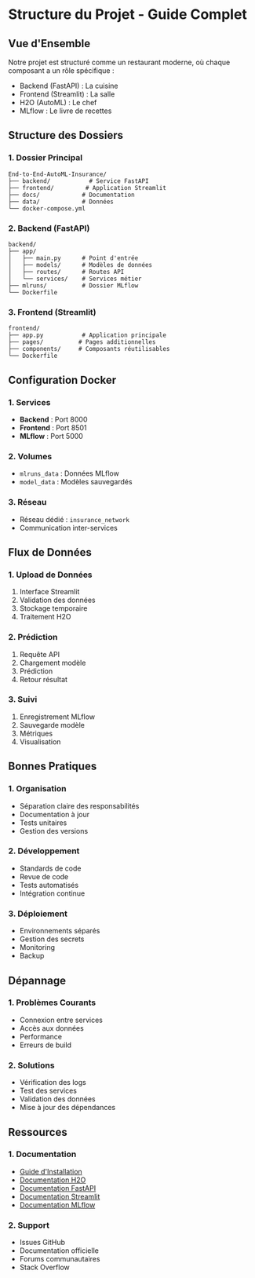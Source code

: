# Structure du Projet - Guide Complet

## Vue d'Ensemble
Notre projet est structuré comme un restaurant moderne, où chaque composant a un rôle spécifique :
- Backend (FastAPI) : La cuisine
- Frontend (Streamlit) : La salle
- H2O (AutoML) : Le chef
- MLflow : Le livre de recettes

## Structure des Dossiers

### 1. Dossier Principal
```
End-to-End-AutoML-Insurance/
├── backend/           # Service FastAPI
├── frontend/         # Application Streamlit
├── docs/            # Documentation
├── data/            # Données
└── docker-compose.yml
```

### 2. Backend (FastAPI)
```
backend/
├── app/
│   ├── main.py      # Point d'entrée
│   ├── models/      # Modèles de données
│   ├── routes/      # Routes API
│   └── services/    # Services métier
├── mlruns/          # Dossier MLflow
└── Dockerfile
```

### 3. Frontend (Streamlit)
```
frontend/
├── app.py           # Application principale
├── pages/          # Pages additionnelles
├── components/     # Composants réutilisables
└── Dockerfile
```

## Configuration Docker

### 1. Services
- **Backend** : Port 8000
- **Frontend** : Port 8501
- **MLflow** : Port 5000

### 2. Volumes
- `mlruns_data` : Données MLflow
- `model_data` : Modèles sauvegardés

### 3. Réseau
- Réseau dédié : `insurance_network`
- Communication inter-services

## Flux de Données

### 1. Upload de Données
1. Interface Streamlit
2. Validation des données
3. Stockage temporaire
4. Traitement H2O

### 2. Prédiction
1. Requête API
2. Chargement modèle
3. Prédiction
4. Retour résultat

### 3. Suivi
1. Enregistrement MLflow
2. Sauvegarde modèle
3. Métriques
4. Visualisation

## Bonnes Pratiques

### 1. Organisation
- Séparation claire des responsabilités
- Documentation à jour
- Tests unitaires
- Gestion des versions

### 2. Développement
- Standards de code
- Revue de code
- Tests automatisés
- Intégration continue

### 3. Déploiement
- Environnements séparés
- Gestion des secrets
- Monitoring
- Backup

## Dépannage

### 1. Problèmes Courants
- Connexion entre services
- Accès aux données
- Performance
- Erreurs de build

### 2. Solutions
- Vérification des logs
- Test des services
- Validation des données
- Mise à jour des dépendances

## Ressources

### 1. Documentation
- [Guide d'Installation](guide_ultra_detaile.txt)
- [Documentation H2O](docs/H2O.md)
- [Documentation FastAPI](docs/FastAPI.md)
- [Documentation Streamlit](docs/Streamlit.md)
- [Documentation MLflow](docs/MLflow.md)

### 2. Support
- Issues GitHub
- Documentation officielle
- Forums communautaires
- Stack Overflow 